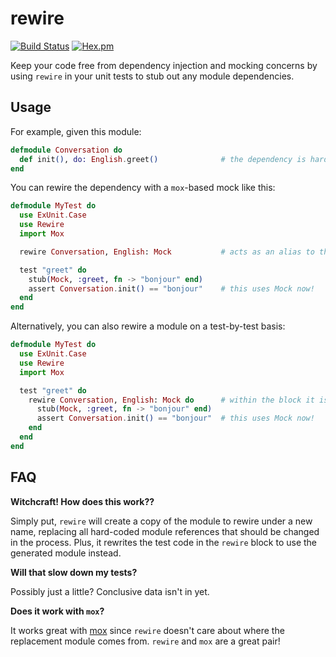 rewire
===

[![Build Status](https://travis-ci.org/stephanos/rewire.svg?branch=master)](https://travis-ci.org/stephanos/rewire)
[![Hex.pm](https://img.shields.io/hexpm/v/rewire.svg)](https://hex.pm/packages/rewire)

Keep your code free from dependency injection and mocking concerns by using `rewire` in your unit tests to stub out any module dependencies.

## Usage

For example, given this module:

```elixir
defmodule Conversation do
  def init(), do: English.greet()              # the dependency is hard-wired
end
```

You can rewire the dependency with a `mox`-based mock like this:

```elixir
defmodule MyTest do
  use ExUnit.Case
  use Rewire
  import Mox

  rewire Conversation, English: Mock           # acts as an alias to the rewired module

  test "greet" do
    stub(Mock, :greet, fn -> "bonjour" end)
    assert Conversation.init() == "bonjour"    # this uses Mock now!
  end
end
```

Alternatively, you can also rewire a module on a test-by-test basis:

```elixir
defmodule MyTest do
  use ExUnit.Case
  use Rewire
  import Mox

  test "greet" do
    rewire Conversation, English: Mock do      # within the block it is rewired
      stub(Mock, :greet, fn -> "bonjour" end)
      assert Conversation.init() == "bonjour"  # this uses Mock now!
    end
  end
end
```

## FAQ

**Witchcraft! How does this work??**

Simply put, `rewire` will create a copy of the module to rewire under a new name, replacing all hard-coded module references that should be changed in the process. Plus, it rewrites the test code in the `rewire` block to use the generated module instead.

**Will that slow down my tests?**

Possibly just a little? Conclusive data isn't in yet.

**Does it work with `mox`?**

It works great with [mox](https://github.com/dashbitco/mox) since `rewire` doesn't care about where the replacement module comes from. `rewire` and `mox` are a great pair!
